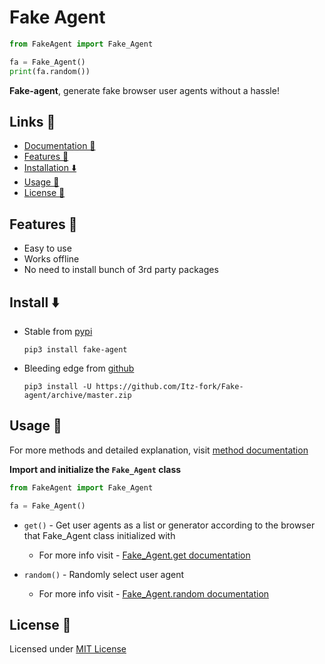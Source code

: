 # Fake Agent
```python
from FakeAgent import Fake_Agent

fa = Fake_Agent()
print(fa.random())
```

**Fake-agent**, generate fake browser user agents without a hassle!


## Links 🔗
- [Documentation 📔](https://itz-fork.github.io/Fake-agent)
- [Features 💪](#features-)
- [Installation ⬇️](#install-)
- [Usage 🤔](#usage-)
- [License 👮](#license-)


## Features 💪
- Easy to use
- Works offline
- No need to install bunch of 3rd party packages


## Install ⬇️
- Stable from [pypi](https://pypi.org/project/fake-agent)
    ```
    pip3 install fake-agent
    ```
- Bleeding edge from [github](https://github.com/Itz-fork/Fake-agent)
    ```
    pip3 install -U https://github.com/Itz-fork/Fake-agent/archive/master.zip
    ```


## Usage 🤔
For more methods and detailed explanation, visit [method documentation](https://itz-fork.github.io/Fake-agent/#/methods/README)


**Import and initialize the `Fake_Agent` class**

```python
from FakeAgent import Fake_Agent

fa = Fake_Agent()
```

- `get()` - Get user agents as a list or generator according to the browser that Fake_Agent class initialized with
    - For more info visit - [Fake_Agent.get documentation](https://itz-fork.github.io/Fake-agent/#/methods/get)

- `random()` - Randomly select user agent
    - For more info visit - [Fake_Agent.random documentation](https://itz-fork.github.io/Fake-agent/#/methods/random)


## License 👮
Licensed under [MIT License](LICENSE)